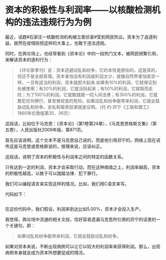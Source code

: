 # 资本的积极性与利润率——以核酸检测机构的违法违规行为为例

最近，话题#石家庄一核酸检测机构被立案侦查#受到网民热议。资本为了追逐利益，居然在疫情防控这样的大事上，也敢于违法违规。

同时，在舆论场上，也经常看到《资本论》中的一段热门文本，被网民频繁引用，来解读资本的逐利行为：

> 《评论家季刊》说：资本逃避动乱和纷争，它的本性是胆怯的。这是真的，但还不是全部真理。资本害怕没有利润或利润太少，就像自然界害怕真空一样。一旦有适当的利润，资本就胆大起来.如果有10%的利润，它就保证到处被使用；有20%的利润，它就活跃起来；有50%的利润，它就铤而走险；为了100%的利润，它就敢践踏一切人间法律；有300%的利润，它就敢犯任何罪行，甚至冒绞首的危险。如果动乱和纷争能带来利润，它就会鼓励动乱和纷争。走私和贩卖奴隶就是证明。（托·约·邓宁《工联和罢工》1860年伦敦版第35、36页）

这段话，比如位于马克思：《资本论》（第1卷第24章），《马克思恩格斯文集》（第五卷），人民出版社2009年版，第871页。

首先应该说明，这个文本不是马克思自己说的，而是他引用邓宁的。网络上现在谣传这是马克思或恩格斯说的，按理来说，应该纠正。

这段话，说明了资本的积极性与利润率之间的特定的函数关系。

只有达到一定的利润，资本才会采取行动，而在这种阈值之上，利润率越高，资本的积极性越高，以致于可以践踏法律、犯下罪行。

我们可以编程语言来实现这样的情况。比如，我们用C语言来写。

代码如下：

```
```

在这份代码中，我们假设，利润率到达比如5.00%，资本才会投入生产。

我觉得，舆论场中流通的相关文段，恰好容易遗漏马克思所引用的邓宁的话里的一个关键句，即：

> 如果动乱和纷争能带来利润，它就会鼓励动乱和纷争。

如果对资本来说，不断出现病例可以让它以较大的利润率来获得利润，那么，出现病例本身就会成为资本所想要促成的情况。
